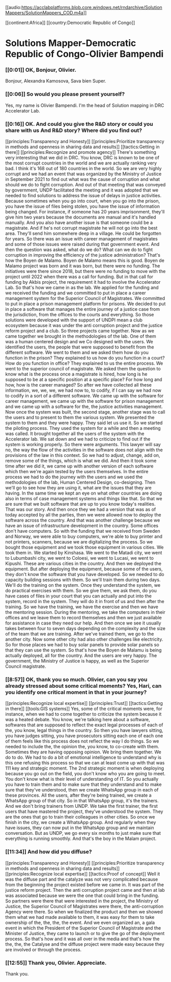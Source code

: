 [[audio:https://acclabplatforms.blob.core.windows.net/rndarchive/SolutionMappers/SolutionMappers_COD.m4a]]

[[continent:Africa]]
[[country:Democratic Republic of Congo]]

# Solutions Mapper\-Democratic Republic of Congo\-Olivier Bampendi

### [[0:01]] OK, Bonjour, Olivier\.

Bonjour, Alexandra Kamosova, Sava bien Super\.

### [[0:06]] So would you please present yourself?

Yes, my name is Olivier Bampendi\. I'm the head of Solution mapping in DRC Accelerator Lab\.

### [[0:16]] OK\. And could you give the R&D story or could you share with us And R&D story? Where did you find out?

[[principles:Transparency and Honesty]]
[[principles:Prioritize transparency in methods and openness in sharing data and results]]
[[tactics:Getting in there]]
[[principles:Recognize and promote agency]]
There's something very interesting that we did in DRC\. You know, DRC is known to be one of the most corrupt countries in the world and we are actually ranking very bad\. I think it's 168 out of 180 countries in the world\. So we are very highly corrupt and we had an event that was organized by the Ministry of Justice in September 2021 to find out what was the cause of corruption and what should we do to fight corruption\. And out of that meeting that was conveyed by government, UNDP facilitated the meeting and it was adopted that we needed to find solutions to address the issue of delays in justice activities\. Because sometimes when you go into court, when you go into the prison, you have the issue of files being stolen, you have the issue of information being changed\. For instance, if someone has 20 years imprisonment, they'll give him two years because the documents are manual and it's handled manually\. And you also have another issue is that someone could be a magistrate\. And if he's not corrupt magistrate he will not go into the best area\. They'll send him somewhere deep in a village\. He could be forgotten for years\. So there was an issue with career management of magistrates and some of those issues were raised during that government event\. And then the question was asked, what do we do? What can we do to fight corruption in improving the efficiency of the justice administration? That's how the Boyen de Malamo\. Boyen de Malamo means this is good\. Boyen de Malamo project was born and it was born, but there were no funding\. The initiatives were there since 2018, but there were no funding to move with the project until 2022 when there was a call for funding\. But in that call for funding by Akbis project, the requirement it had to involve the Accelerator Lab\. So that's how we came in as the lab\. We applied for the funding and we received the funding and we committed to put in place a career management system for the Superior Council of Magistrates\. We committed to put in place a prison management platform for prisons\. We decided to put in place a software that manages the entire journey of a justice case from the jurisdiction, from the offices to the courts and everything\. So those solutions were developed with the support of UNDPI mean a club ecosystem because it was under the anti corruption project and the justice reform project and a club\. So three projects came together\. Now as we came together we brought in the methodologies of the lab\. One of them was a human centered design and we Co designed with the users\. We identified the users, the people that were supposed to benefit from the different software\. We went to them and we asked them how do you function in the prison? They explained to us how do you function in a court? How do you function in office? They explained to us the entire process\. We went to the superior council of magistrate\. We asked them the question to know what is the process once a magistrate is hired, how long is he supposed to be at a specific position at a specific place? For how long and how, how is the career managed? So after we have collected all these information, we, we, we, we had now to, to codify, if I can say we had now to codify in a sort of a different software\. We came up with the software for career management, we came up with the software for prison management and we came up with a software for the, the justice activities management\. Now once the system was built, the second stage, another stage was to call the users and to present to them the various system\. We presented the system to them and they were happy\. They said let us use it\. So we started the piloting process\. They used the system for a while and then a meeting was called\. It brought together all the users of the system with the Accelerator lab\. We sat down and we had to criticize to find out if the system is working properly\. So there were arguments\. This lawyer will say no, the way the flow of the activities in the software does not align with the provisions of the law in this context\. So we had to adjust, change, add on, remove some of the things, which is what we did\. And then it took some time after we did it, we came up with another version of each software which then we're again tested by the users themselves\. In the entire process we had to do the journey with the users and we used the methodologies of the lab, Human Centered Design, co\-designing\. Then we'll go to see how they are using it, what are the issues that they are having\. In the same time we kept an eye on what other countries are doing also in terms of case management systems and things like that\. So that we are sure that we built software that are up to you know today's realities\. That was our story\. And then once they we had a version that was as of today accepted by all the parties, then we were allowed now to deploy the software across the country\. And that was another challenge because we have an issue of infrastructure development in the country\. Some offices don't have computers\. So with the funding that we received from Sweden and Norway, we were able to buy computers, we're able to buy printer and not printers, scanners, because we are digitalizing the process\. So we bought those equipment and we took those equipment in various cities\. We took them in\. We started by Kinshasa\. We went to the Matadi city, we went to Lubumbashi city, we went to Coloesi, we went to Lucasi, we went to Kipushi\. These are various cities in the country\. And then we deployed the equipment\. But after deploying the equipment, because some of the users, they don't know the software that you have developed\. So we needed to do capacity building sessions with them\. So we'll train them during two days\. We'll do the training on the system\. Once they understand the system, we do practical exercises with them\. So we give them, we ask them, do you have cases of files in your court that you can actually and put into the system, record in the system\. They will do it in front of us and then after the training\. So we have the training, we have the exercise and then we have the mentoring session\. During the mentoring, we take the computers in their offices and we leave them to record themselves and then we just available for assistance in case they need our help\. And then once we see it usually takes between four to seven days depending on the complexity and the size of the team that we are training\. After we've trained them, we go to the another city\. Now some other city had also other challenges like electricity\. So for those places we had to buy solar panels to provide solar panels so that they can use the system\. So that's how the Boyen de Malamu is being actually deployed, all for the country\. And the users are very happy\. The government, the Ministry of Justice is happy, as well as the Superior Council magistrate\.


### [[8:57]] OK, thank you so much\. Olivier, can you say you already stressed about some critical moments? Yes, Hari, can you identify one critical moment in that in your journey?

[[principles:Recognize local expertise]]
[[principles:Trust]]
[[tactics:Getting in there]]
[[tools:GIS systems]]
Yes, some of the critical moments were, for instance, when we had to come together to criticize the system because it was a heated debate\. You know, we're talking here about a software, softwares that are supposed to reflect the exact legal processes of each of the, you know, legal things in the country\. So then you have lawyers sitting, you have judges sitting, you have prosecutors sitting each one of each one of them feels like this process does not reflect the way I do things\. So we needed to include the, the opinion the, you know, to co\-create with them\. Sometimes they are having opposing opinion\. We bring them together\. We do to do\. We had to do a bit of emotional intelligence to understand why is this one refusing this process so that we can at least come up with that was 111 key and strategic moment\. The 2nd strategic moment is when deploying because you go out on the field, you don't know who you are going to meet\. You don't know what is their level of understanding of IT\. So you actually you have to train them and to make sure that they understand and to make sure that they've understood, then we create WhatsApp group in each of these provinces\. All the users, after they're being trained, we create a WhatsApp group of that city\. So in that WhatsApp group, it's the trainers\. And we don't bring trainers from UNDP\. We take the first trainer, the first users that have mastered the project, they've understood the system\. They are the ones that go to train their colleagues in other cities\. So once we finish in the city, we create a WhatsApp group\. And regularly when they have issues, they can now put in the WhatsApp group and we maintain conversation\. But as UNDP, we go every six months to just make sure that everything is running smoothly\. And that's the boy in the Malam project\.


### [[11:34]] And how did you diffuse?

[[principles:Transparency and Honesty]]
[[principles:Prioritize transparency in methods and openness in sharing data and results]]
[[principles:Recognize local expertise]]
[[tactics:Proof of concept]]
Well it was the diffuse part and the catalyze was not very complicated because from the beginning the project existed before we came in\. It was part of the justice reform project\. Then the anti corruption project came and then at lab was associated because we were the one that could bring in the funding\. So partners were there that were interested in the project, the Ministry of Justice, the Superior Council of Magistrates were there, the anti\-corruption Agency were there\. So when we finalized the product and then we showed them what we had made available to them, it was easy for them to take ownership of the, the, the, the event\. And we even organized an, a gala event in which the President of the Superior Council of Magistrate and the Minister of Justice, they came to launch or to give the go of the deployment process\. So that's how and it was all over in the media and that's how the the, the, the Catalyse and the diffuse project were made easy because they are involved or through the process\.


### [[12:55]] Thank you, Olivier\. Appreciate\.

Thank you\.

